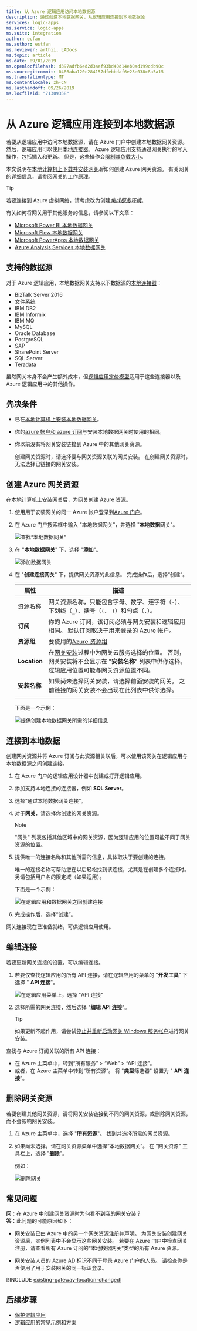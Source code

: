 ```yaml
---
title: 从 Azure 逻辑应用访问本地数据源
description: 通过创建本地数据网关，从逻辑应用连接到本地数据源
services: logic-apps
ms.service: logic-apps
ms.suite: integration
author: ecfan
ms.author: estfan
ms.reviewer: arthii, LADocs
ms.topic: article
ms.date: 09/01/2019
ms.openlocfilehash: d397adfb6ed2d3aef93bd40d14eb0ad199cdb90c
ms.sourcegitcommit: 0486aba120c284157dfebbdaf6e23e038c8a5a15
ms.translationtype: MT
ms.contentlocale: zh-CN
ms.lasthandoff: 09/26/2019
ms.locfileid: "71309358"
---
```

# <a name="connect-to-on-premises-data-sources-from-azure-logic-apps"></a>从 Azure 逻辑应用连接到本地数据源

若要从逻辑应用中访问本地数据源，请在 Azure 门户中创建本地数据网关资源。 然后，逻辑应用可以使用[本地连接器](../connectors/apis-list.md#on-premises-connectors)。 Azure 逻辑应用支持通过网关执行的写入操作，包括插入和更新。 但是，这些操作会[限制其负载大小](https://docs.microsoft.com/data-integration/gateway/service-gateway-onprem#considerations)。

本文说明在[本地计算机上下载并安装网关](../logic-apps/logic-apps-gateway-install.md)*后*如何创建 Azure 网关资源。 有关网关的详细信息，请参阅[网关的工作](../logic-apps/logic-apps-gateway-install.md#gateway-cloud-service)原理。 

> [!TIP]
> 若要连接到 Azure 虚拟网络，请考虑改为创建[*集成服务环境*](../logic-apps/connect-virtual-network-vnet-isolated-environment-overview.md)。 

有关如何将网关用于其他服务的信息，请参阅以下文章：

* [Microsoft Power BI 本地数据网关](https://powerbi.microsoft.com/documentation/powerbi-gateway-onprem/)
* [Microsoft Flow 本地数据网关](https://flow.microsoft.com/documentation/gateway-manage/)
* [Microsoft PowerApps 本地数据网关](https://powerapps.microsoft.com/tutorials/gateway-management/)
* [Azure Analysis Services 本地数据网关](../analysis-services/analysis-services-gateway.md)

<a name="supported-connections"></a>

## <a name="supported-data-sources"></a>支持的数据源

对于 Azure 逻辑应用，本地数据网关支持以下数据源的[本地连接器](../connectors/apis-list.md#on-premises-connectors)：

* BizTalk Server 2016
* 文件系统
* IBM DB2  
* IBM Informix
* IBM MQ
* MySQL
* Oracle Database
* PostgreSQL
* SAP
* SharePoint Server
* SQL Server
* Teradata

虽然网关本身不会产生额外成本，但[逻辑应用定价模型](../logic-apps/logic-apps-pricing.md)适用于这些连接器以及 Azure 逻辑应用中的其他操作。

## <a name="prerequisites"></a>先决条件

* 已在[本地计算机上安装本地数据网关](../logic-apps/logic-apps-gateway-install.md)。

* 你的[azure 帐户和 azure 订阅](../logic-apps/logic-apps-gateway-install.md#requirements)与安装本地数据网关时使用的相同。

* 你以前没有将网关安装链接到 Azure 中的其他网关资源。

  创建网关资源时，请选择要与网关资源关联的网关安装。 在创建网关资源时，无法选择已链接的网关安装。

<a name="create-gateway-resource"></a>

## <a name="create-azure-gateway-resource"></a>创建 Azure 网关资源

在本地计算机上安装网关后，为网关创建 Azure 资源。 

1. 使用用于安装网关的同一 Azure 帐户登录到[Azure 门户](https://portal.azure.com)。

1. 在 Azure 门户搜索框中输入 "本地数据网关"，并选择 "**本地数据**网关"。

   ![查找“本地数据网关”](./media/logic-apps-gateway-connection/find-on-premises-data-gateway.png)

1. 在 **"本地数据网关**" 下，选择 "**添加**"。

   ![添加数据网关](./media/logic-apps-gateway-connection/add-gateway.png)

1. 在 "**创建连接网关**" 下，提供网关资源的此信息。 完成操作后，选择“创建”。

   | 属性 | 描述 |
   |----------|-------------|
   | 资源名称 | 网关资源名称，只能包含字母、数字、连字符（`-`）、下划线（`_`）、括号（`(`、 `)`）和句点（`.`）。 |
   | **订阅** | 你的 Azure 订阅，该订阅必须与网关安装和逻辑应用相同。 默认订阅取决于用来登录的 Azure 帐户。 |
   | **资源组** | 要使用的[Azure 资源组](../azure-resource-manager/resource-group-overview.md) |
   | **Location** | 在[网关安装](../logic-apps/logic-apps-gateway-install.md)过程中为网关云服务选择的位置。 否则，网关安装将不会显示在 "**安装名称**" 列表中供你选择。 逻辑应用位置可能与网关资源位置不同。 |
   | **安装名称** | 如果尚未选择网关安装，请选择前面安装的网关。 之前链接的网关安装不会出现在此列表中供你选择。 |
   |||

   下面是一个示例：

   ![提供创建本地数据网关所需的详细信息](./media/logic-apps-gateway-connection/gateway-details.png)

<a name="connect-logic-app-gateway"></a>

## <a name="connect-to-on-premises-data"></a>连接到本地数据

创建网关资源并将 Azure 订阅与此资源相关联后，可以使用该网关在逻辑应用与本地数据源之间创建连接。

1. 在 Azure 门户的逻辑应用设计器中创建或打开逻辑应用。

1. 添加支持本地连接的连接器，例如 **SQL Server**。

1. 选择“通过本地数据网关连接”。 

1. 对于**网关**，请选择你创建的网关资源。

   > [!NOTE]
   > "网关" 列表包括其他区域中的网关资源，因为逻辑应用的位置可能不同于网关资源的位置。

1. 提供唯一的连接名称和其他所需的信息，具体取决于要创建的连接。

   唯一的连接名称可帮助您在以后轻松找到该连接，尤其是在创建多个连接时。 另请包括用户名的限定域（如果适用）。
   
   下面是一个示例：

   ![在逻辑应用和数据网关之间创建连接](./media/logic-apps-gateway-connection/logic-app-gateway-connection.png)

1. 完成操作后，选择“创建”。 

网关连接现在已准备就绪，可供逻辑应用使用。

## <a name="edit-connection"></a>编辑连接

若要更新网关连接的设置，可以编辑连接。

1. 若要仅查找逻辑应用的所有 API 连接，请在逻辑应用的菜单的 "**开发工具**" 下选择 " **API 连接**"。
   
   ![在逻辑应用菜单上，选择 "API 连接"](./media/logic-apps-gateway-connection/logic-app-find-api-connections.png)

1. 选择所需的网关连接，然后选择 "**编辑 API 连接**"。

   > [!TIP]
   > 如果更新不起作用，请尝试[停止并重新启动网关 Windows 服务帐户](../logic-apps/logic-apps-gateway-install.md#restart-gateway)进行网关安装。

查找与 Azure 订阅关联的所有 API 连接： 

* 在 Azure 主菜单中，转到“所有服务” > “Web” > “API 连接”。
* 或者，在 Azure 主菜单中转到“所有资源”。 将 "**类型**筛选器" 设置为 " **API 连接**"。

<a name="change-delete-gateway-resource"></a>

## <a name="delete-gateway-resource"></a>删除网关资源

若要创建其他网关资源，请将网关安装链接到不同的网关资源，或删除网关资源，而不会影响网关安装。 

1. 在 Azure 主菜单中，选择 "**所有资源**"。 找到并选择所需的网关资源。

1. 如果尚未选择，请在网关资源菜单中选择“本地数据网关”。 在 "网关资源" 工具栏上，选择 "**删除**"。

   例如：

   ![删除网关](./media/logic-apps-gateway-connection/gateway-delete.png)

<a name="faq"></a>

## <a name="frequently-asked-questions"></a>常见问题

**问**：在 Azure 中创建网关资源时为何看不到我的网关安装？ <br/>
**答**：此问题的可能原因如下：

* 网关安装已由 Azure 中的另一个网关资源注册并声明。 为网关安装创建网关资源后，实例列表中不会显示这些网关安装。 若要在 Azure 门户中检查网关注册，请查看所有 Azure 订阅的“本地数据网关”类型的所有 Azure 资源。

* 网关安装人员的 Azure AD 标识不同于登录 Azure 门户的人员。 请检查你是否使用了用于安装网关的同一标识登录。

[!INCLUDE [existing-gateway-location-changed](../../includes/logic-apps-existing-gateway-location-changed.md)]

## <a name="next-steps"></a>后续步骤

* [保护逻辑应用](./logic-apps-securing-a-logic-app.md)
* [逻辑应用的常见示例和方案](./logic-apps-examples-and-scenarios.md)
